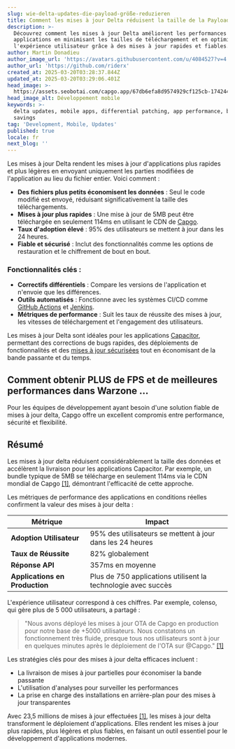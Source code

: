 ```yaml
---
slug: wie-delta-updates-die-payload-größe-reduzieren
title: Comment les mises à jour Delta réduisent la taille de la Payload
description: >-
  Découvrez comment les mises à jour Delta améliorent les performances des
  applications en minimisant les tailles de téléchargement et en optimisant
  l'expérience utilisateur grâce à des mises à jour rapides et fiables.
author: Martin Donadieu
author_image_url: 'https://avatars.githubusercontent.com/u/4084527?v=4'
author_url: 'https://github.com/riderx'
created_at: 2025-03-20T03:28:37.844Z
updated_at: 2025-03-20T03:29:06.401Z
head_image: >-
  https://assets.seobotai.com/capgo.app/67db6efa8d9574929cf125cb-1742441346400.jpg
head_image_alt: Développement mobile
keywords: >-
  delta updates, mobile apps, differential patching, app performance, bandwidth
  savings
tag: 'Development, Mobile, Updates'
published: true
locale: fr
next_blog: ''
---
```

Les mises à jour Delta rendent les mises à jour d'applications plus rapides et plus légères en envoyant uniquement les parties modifiées de l'application au lieu du fichier entier. Voici comment :

-   **Des fichiers plus petits économisent les données** : Seul le code modifié est envoyé, réduisant significativement la taille des téléchargements.
-   **Mises à jour plus rapides** : Une mise à jour de 5MB peut être téléchargée en seulement 114ms en utilisant le CDN de [Capgo](https://capgo.app/).
-   **Taux d'adoption élevé** : 95% des utilisateurs se mettent à jour dans les 24 heures.
-   **Fiable et sécurisé** : Inclut des fonctionnalités comme les options de restauration et le chiffrement de bout en bout.

### Fonctionnalités clés :

-   **Correctifs différentiels** : Compare les versions de l'application et n'envoie que les différences.
-   **Outils automatisés** : Fonctionne avec les systèmes CI/CD comme [GitHub Actions](https://docs.github.com/actions) et [Jenkins](https://www.jenkins.io/).
-   **Métriques de performance** : Suit les taux de réussite des mises à jour, les vitesses de téléchargement et l'engagement des utilisateurs.

Les mises à jour Delta sont idéales pour les applications [Capacitor](https://capacitorjs.com/), permettant des corrections de bugs rapides, des déploiements de fonctionnalités et des [mises à jour sécurisées](https://capgo.app/docs/plugin/cloud-mode/hybrid-update/) tout en économisant de la bande passante et du temps.

## Comment obtenir PLUS de FPS et de meilleures performances dans Warzone ...

Pour les équipes de développement ayant besoin d'une solution fiable de mises à jour delta, Capgo offre un excellent compromis entre performance, sécurité et flexibilité.

## Résumé

Les mises à jour delta réduisent considérablement la taille des données et accélèrent la livraison pour les applications Capacitor. Par exemple, un bundle typique de 5MB se télécharge en seulement 114ms via le CDN mondial de Capgo [\[1\]](https://capgo.app/), démontrant l'efficacité de cette approche.

Les métriques de performance des applications en conditions réelles confirment la valeur des mises à jour delta :

| Métrique | Impact |
| --- | --- |
| **Adoption Utilisateur** | 95% des utilisateurs se mettent à jour dans les 24 heures |
| **Taux de Réussite** | 82% globalement |
| **Réponse API** | 357ms en moyenne |
| **Applications en Production** | Plus de 750 applications utilisent la technologie avec succès |

L'expérience utilisateur correspond à ces chiffres. Par exemple, colenso, qui gère plus de 5 000 utilisateurs, a partagé :

> "Nous avons déployé les mises à jour OTA de Capgo en production pour notre base de +5000 utilisateurs. Nous constatons un fonctionnement très fluide, presque tous nos utilisateurs sont à jour en quelques minutes après le déploiement de l'OTA sur @Capgo." [\[1\]](https://capgo.app/)

Les stratégies clés pour des mises à jour delta efficaces incluent :

-   La livraison de mises à jour partielles pour économiser la bande passante
-   L'utilisation d'analyses pour surveiller les performances
-   La prise en charge des installations en arrière-plan pour des mises à jour transparentes

Avec 23,5 millions de mises à jour effectuées [\[1\]](https://capgo.app/), les mises à jour delta transforment le déploiement d'applications. Elles rendent les mises à jour plus rapides, plus légères et plus fiables, en faisant un outil essentiel pour le développement d'applications modernes.
